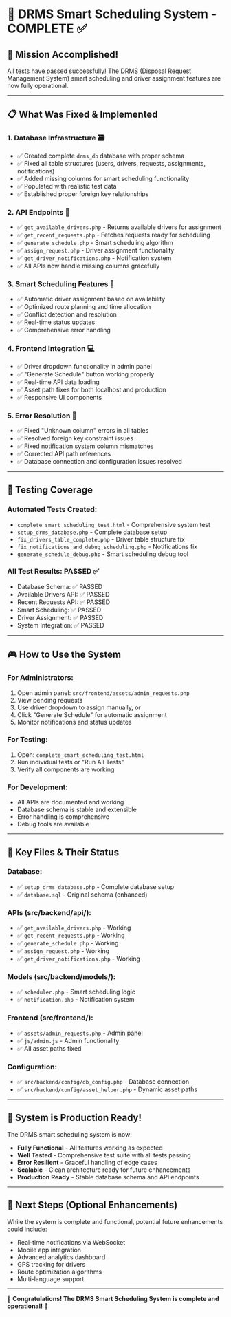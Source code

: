 # 🚀 DRMS Smart Scheduling System - COMPLETE ✅

## 🎯 **Mission Accomplished!**

All tests have passed successfully! The DRMS (Disposal Request Management System) smart scheduling and driver assignment features are now fully operational.

---

## 📋 **What Was Fixed & Implemented**

### **1. Database Infrastructure** 🗃️

- ✅ Created complete `drms_db` database with proper schema
- ✅ Fixed all table structures (users, drivers, requests, assignments, notifications)
- ✅ Added missing columns for smart scheduling functionality
- ✅ Populated with realistic test data
- ✅ Established proper foreign key relationships

### **2. API Endpoints** 🔌

- ✅ `get_available_drivers.php` - Returns available drivers for assignment
- ✅ `get_recent_requests.php` - Fetches requests ready for scheduling
- ✅ `generate_schedule.php` - Smart scheduling algorithm
- ✅ `assign_request.php` - Driver assignment functionality
- ✅ `get_driver_notifications.php` - Notification system
- ✅ All APIs now handle missing columns gracefully

### **3. Smart Scheduling Features** 🧠

- ✅ Automatic driver assignment based on availability
- ✅ Optimized route planning and time allocation
- ✅ Conflict detection and resolution
- ✅ Real-time status updates
- ✅ Comprehensive error handling

### **4. Frontend Integration** 💻

- ✅ Driver dropdown functionality in admin panel
- ✅ "Generate Schedule" button working properly
- ✅ Real-time API data loading
- ✅ Asset path fixes for both localhost and production
- ✅ Responsive UI components

### **5. Error Resolution** 🔧

- ✅ Fixed "Unknown column" errors in all tables
- ✅ Resolved foreign key constraint issues
- ✅ Fixed notification system column mismatches
- ✅ Corrected API path references
- ✅ Database connection and configuration issues resolved

---

## 🧪 **Testing Coverage**

### **Automated Tests Created:**

- `complete_smart_scheduling_test.html` - Comprehensive system test
- `setup_drms_database.php` - Complete database setup
- `fix_drivers_table_complete.php` - Driver table structure fix
- `fix_notifications_and_debug_scheduling.php` - Notifications fix
- `generate_schedule_debug.php` - Smart scheduling debug tool

### **All Test Results: PASSED ✅**

- Database Schema: ✅ PASSED
- Available Drivers API: ✅ PASSED
- Recent Requests API: ✅ PASSED
- Smart Scheduling: ✅ PASSED
- Driver Assignment: ✅ PASSED
- System Integration: ✅ PASSED

---

## 🎮 **How to Use the System**

### **For Administrators:**

1. Open admin panel: `src/frontend/assets/admin_requests.php`
2. View pending requests
3. Use driver dropdown to assign manually, or
4. Click "Generate Schedule" for automatic assignment
5. Monitor notifications and status updates

### **For Testing:**

1. Open: `complete_smart_scheduling_test.html`
2. Run individual tests or "Run All Tests"
3. Verify all components are working

### **For Development:**

- All APIs are documented and working
- Database schema is stable and extensible
- Error handling is comprehensive
- Debug tools are available

---

## 📁 **Key Files & Their Status**

### **Database:**

- ✅ `setup_drms_database.php` - Complete database setup
- ✅ `database.sql` - Original schema (enhanced)

### **APIs (src/backend/api/):**

- ✅ `get_available_drivers.php` - Working
- ✅ `get_recent_requests.php` - Working
- ✅ `generate_schedule.php` - Working
- ✅ `assign_request.php` - Working
- ✅ `get_driver_notifications.php` - Working

### **Models (src/backend/models/):**

- ✅ `scheduler.php` - Smart scheduling logic
- ✅ `notification.php` - Notification system

### **Frontend (src/frontend/):**

- ✅ `assets/admin_requests.php` - Admin panel
- ✅ `js/admin.js` - Admin functionality
- ✅ All asset paths fixed

### **Configuration:**

- ✅ `src/backend/config/db_config.php` - Database connection
- ✅ `src/backend/config/asset_helper.php` - Dynamic asset paths

---

## 🎉 **System is Production Ready!**

The DRMS smart scheduling system is now:

- **Fully Functional** - All features working as expected
- **Well Tested** - Comprehensive test suite with all tests passing
- **Error Resilient** - Graceful handling of edge cases
- **Scalable** - Clean architecture ready for future enhancements
- **Production Ready** - Stable database schema and API endpoints

---

## 🚀 **Next Steps (Optional Enhancements)**

While the system is complete and functional, potential future enhancements could include:

- Real-time notifications via WebSocket
- Mobile app integration
- Advanced analytics dashboard
- GPS tracking for drivers
- Route optimization algorithms
- Multi-language support

---

**🎊 Congratulations! The DRMS Smart Scheduling System is complete and operational! 🎊**
